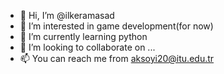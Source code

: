 - 👋 Hi, I’m @ilkeramasad
- 👀 I’m interested in game development(for now)
- 🌱 I’m currently learning python
- 💞️ I’m looking to collaborate on ...
- 📫 You can reach me from aksoyi20@itu.edu.tr

<!---
ilkeramasad/ilkeramasad is a ✨ special ✨ repository because its `README.md` (this file) appears on your GitHub profile.
You can click the Preview link to take a look at your changes.
--->
